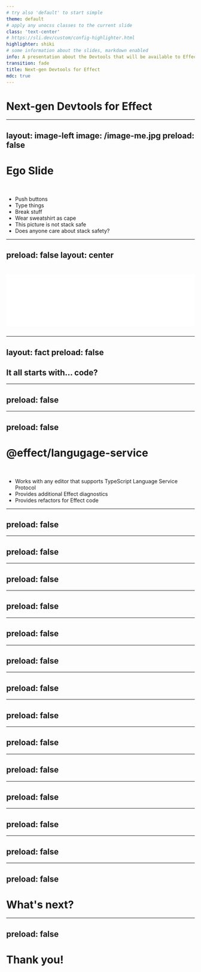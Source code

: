 ```yaml
---
# try also 'default' to start simple
theme: default
# apply any unocss classes to the current slide
class: 'text-center'
# https://sli.dev/custom/config-highlighter.html
highlighter: shiki
# some information about the slides, markdown enabled
info: A presentation about the Devtools that will be available to Effect developers
transition: fade
title: Next-gen Devtools for Effect
mdc: true
---
```


# Next-gen Devtools for Effect

---
layout: image-left
image: /image-me.jpg
preload: false
---

# Ego Slide
<br/>

- Push buttons
- Type things
- Break stuff
- Wear sweatshirt as cape
- This picture is not stack safe
- Does anyone care about stack safety?

<!--
Hello everyone!

My name is Mattia Manzati,
-->
---
preload: false
layout: center
---

# ![effectful](/image-effectful.png)

<!--


and I am proud to announce that I am now a Founding Engineer at Effectful!

Starting from the upcoming month, I'll be working on tools that will allow you, as Effect developers, to enhance your productivity in writing Effect-based codebases.

Today, we're going to discuss what's already available, which you might not be aware of, and what we'll be working on soon.

When I think about the process involved in building a effect applications, I see many steps that may receive some quality of life improvements.
-->

---
layout: fact
preload: false
---
## It all starts with... code?

<!--
Well, it may seem obvious at first, but the first area we'll talk about is the coding phase.

When you start coding your Effect application, it's fully type-safe, and you feel confident. Everything works, is great right? Well, except for those times when you start battling the type system. Sure, type safety is great, but it comes at the cost of producing correct types. But what happens when you fail to do that? -->
---
preload: false
---

<!--
You get 30 lines of TypeScript errors complaining about something not being assignable. As developers, we try to decipher the error messages, but they aren't always clear or readable.

Many of you might not know this, but even at this phase, we have something that can significantly improve your coding experience with Effect. Just one line of code can make a big difference.
-->
---
preload: false
---

# @effect/langugage-service
<br/>

- Works with any editor that supports TypeScript Language Service Protocol
- Provides additional Effect diagnostics
- Provides refactors for Effect code
<!--

I'm talking about our Effect language service plugin! What is it? It's an extension to the TypeScript language service protocol. This protocol standardizes communication between the language service, which understands code semantics, and your editor. Whenever you hover over a function call to see its type, start typing to get autocompletion, or refactor a variable name, the language service handles these tasks.

And the language service plugin works for any editor that supports the TypeScript language service protocol, not just vscode, so most editors are covered.

How does this fit into the Effect world? Our plugin provides additional diagnostics and refactors based on deep insights into Effect code and types.
-->

---
preload: false
---

<SlidevVideo autoplay autoreset="slide">
  <source src="/video-error-yield.mp4" type="video/mp4" />
</SlidevVideo>

<!--
Let's look at a real-world example. Many of you know how painful it is to fix situations like this one: a screen full of red squiggly lines. An entire page of unclear errors. Can you immediately spot where the error is?
-->
---
preload: false
---

<SlidevVideo autoplay autoreset="slide">
  <source src="/video-enable-lsp.mp4" type="video/mp4" />
</SlidevVideo>

<!--
So let's try to enable the effect language service plugin for our project and see what happens.

We first install it via npm and then we edit our tsconfig.json to add the effect lsp to the list.
-->

---
preload: false
---

<SlidevVideo autoplay autoreset="slide">
  <source src="/video-enable-tsc-workspace.mp4" type="video/mp4" />
</SlidevVideo>

<!--
Last step, is to tell vscode to use the typescript version that comes from the node modules.
Et voi la, we have the effect language service plugin enabled for our project.

As you can see the difference is immediate. One quick look, and the language server plugin points you to the error. In this case, we used `yield` instead of `yield*`.
-->
---
preload: false
---

<SlidevVideo autoplay autoreset="slide">
  <source src="/video-missing-error.mp4" type="video/mp4" />
</SlidevVideo>

<!--
Another common issue is missing services or errors in your Effect data type.

Even in this case, the error is not immediately clear. You need to hover over the error and deep dive to see what's wrong.
-->
---
preload: false
---

<SlidevVideo autoplay autoreset="slide">
  <source src="/video-missing-error-lsp.mp4" type="video/mp4" />
</SlidevVideo>

<!-- 
With the language service, the difference is huge.

The LSP will provide additional errors, and if you enable code lenses to see errors in-line, what was once a section of squiggly nonsense now clearly shows where the problem is, without needing to hover over the error and dig into it.
-->
---
preload: false
---

<SlidevVideo autoplay autoreset="slide">
  <source src="/video-rewrite-gen.mp4" type="video/mp4" />
</SlidevVideo>

<!--
But it's not just diagnostics. We also offer functionalities like refactors to help you write Effect code. For example, you can refactor an `async/await` function into an Effect by right-clicking and choosing the appropriate refactor. It will automatically define error objects and convert your `async/await` into an `effect.gen`.
-->
---
preload: false
---

<SlidevVideo autoplay autoreset="slide">
  <source src="/video-floating-effect.mp4" type="video/mp4" />
</SlidevVideo>

<!--
However, language server plugins are only loaded by your editor.

Take for example floting effect, that is the situation where you have an effect that is not bound to a variable or used in a yield statement. 

Right now we have a LSP rule, but the compiler will not catch this error, because the LSP is loaded only inside the editor, and not by the TSC compiler.

To address this, we plan to build an ESLint plugin specifically targeting these scenarios, so we can catch this errors in the linting phase before compiling your code. 

-->
---
preload: false
---

<!--
Long-term, we plan to add more rules, including stylistic ones, to improve your code.

I strongly believe that building an interactive experience inside your editor with the language service and lint rules will be a significant improvement for those learning Effect or enhancing their Effect codebases.

Take generic services, for example. Many of us have tried to create them while learning Effect, only to struggle with the types. Instead of spending time searching the docs, imagine getting a warning when you define a service with generics, pointing you to the relevant documentation explaining why it's not recommended. This would save time and guide you towards best practices.

-->

---
preload: false
---

<SlidevVideo autoplay autoreset="slide">
  <source src="/video-install-devtools.mp4" type="video/mp4" />
</SlidevVideo>

<!--
Even though language service and lint rules are great, they are not the only thing we plan for the effect devtools experience.

You may already know that there is already a published vscode extension that provides metrics and informations about the current effect context directly inside your vscode editor.

Setting it up its really easy, you just add it from the vscode marketplace, and you need to add few lines of code around your main effect program to enable them.

-->
---
preload: false
---

<SlidevVideo autoplay autoreset="slide">
  <source src="/video-devtools-enabled.mp4" type="video/mp4" />
</SlidevVideo>

<!--
Once you have it enabled, you can use the clients panel to start the server and connect to a running effect program, and start getting informations like metrics, traces and the current effect context when you are debugging your application.

This is great but we plan to improve this experience even more.
-->
---
preload: false
---

<SlidevVideo autoplay autoreset="slide">
  <source src="/video-debug-stack.mp4" type="video/mp4" />
</SlidevVideo>

<!--
Debugging Effect is kinda different from any regular JS code out there.
Instead of writing code that is executed as-is, Effect is lazy and is just a description of a computation that can be re-executed as many times as we want.
And this description is run by the Effect runtime, that is the one that actually executes the code.

This means that placing a debug break and looking at the call stak will result in a different experience than what you are used to with plain sync JS code.
All of the code in the debug stack is related to the effect runtime, and not to your actual code.
-->
---
preload: false
---

<!--
This is why we plan to add a new feature that will allow to see your effect spans directly inside your vscode editor when you are debugging your application.

We plan to make those spans interactive so that things like jumping to the source code of the span, or seeing the actual code that generated the error span will be possible, all of this without leaving your vscode editor.
-->
---
preload: false
---

<!--
Speaking of editor, we also plan to make the devtools agnostic of the editor you are using. Just like the react devtools, we plan to build an experience that can be run in the browser as a chrome extension, inside vscode, or as a standalone application.

In order to reach this approach, we will also research in removing the need to wrap your main effect application with some code in order to enable the devtools.

Just like the react devtools, we plan to make the devtools to be able to connect to any running effect application in the current js context, and start getting informations about it. This will be powered by some new experimental globlal hooks that we are planning to introduce in the effect runtime.
-->

---
preload: false
---

# What's next?

<!--
What's next for the devtools?
You decide!

I can't wait to speak with you all hearing what are your pain points and what you would like to see next in the devtools, so we can work together and improve the effect experience.
-->

---
preload: false
---

# Thank you!